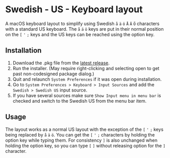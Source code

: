 # Swedish - US - Keyboard layout

A macOS keyboard layout to simplify using Swedish `å` `ä` `ö` `Å` `Ä` `Ö` characters with a standard US keyboard. The `å` `ä` `ö` keys are put in their normal position on the `[` `'` `;` keys and the US keys can be reached using the option key.

## Installation
1. Download the .pkg file from the [latest release](https://github.com/solidfox/Swedish-US-Keyboard/releases/latest).
2. Run the installer. (May require right-clicking and selecting open to get past non-codesigned package dialog.)
3. Quit and relaunch `System Preferences` if it was open during installation.
4. Go to `System Preferences > Keyboard > Input Sources` and add the `Swedish > Swedish US` input source.
5. If you have several sources make sure `Show Input menu in menu bar` is checked and switch to the Swedish US from the menu bar item.

## Usage
The layout works as a normal US layout with the exception of the `[` `'` `;` keys being replaced by `å` `ä` `ö`. You can get the `[` `'` `;` characters by holding the option key while typing them. For consistency `]` is also unchanged when holding the option key, so you can type `[` `]` without releasing option for the `]` character.
